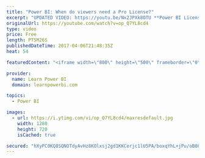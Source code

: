 ```yaml
---
title: "Power BI: When do viewers need a Pro License?"
excerpt: "UPDATED VIDEO: https://youtu.be/Nx2JPXk8OTU **Power BI Licensing was changed June 2017, click the Video Link above to watch the latest Update**  When you develop a report or dashboard that uses any Pro level feature (hourly refresh, on-prem refresh through Gateway, Groups/Workspaces...) do the viewers"
originalUrl: https://youtube.com/watch?v=op_Q7YL8cd4
type: video
price: Free
length: PT5M26S
publishedDateTime: 2017-04-06T21:48:35Z
heat: 54

featuredContent: "<iframe width=\"800\" height=\"500\" frameborder=\"0\" src=\"https://www.youtube.com/embed/op_Q7YL8cd4\" allow=\"accelerometer; autoplay; encrypted-media; gyroscope; picture-in-picture\" allowfullscreen></iframe>"

provider:
  name: Learn Power BI
  domain: learnpowerbi.com

topics:
  - Power BI

images:
  - url: https://i.ytimg.com/vi/op_Q7YL8cd4/maxresdefault.jpg
    width: 1280
    height: 720
    isCached: true

secured: "hXyPC0KQ8SQNOTdyAvHz8KOlxsj2gd1KKCerjc1lU5PA/boxqYhL+jPu/oB08TOeGGaDRcQLcU8b4SUtCFA6IhZHoD5lwQhfb00NO9FmWzjLev6tF3oHfXNvmrcmgXkeFgraDDBpvCsXQq7SA+sqGQjbrcjMeSJNXUUD3RXaHLiM5OVvAaSrBxWq4wD0ZwAq1B7A1jWWOHxSO2x08XCyf0L6ArJp4Pgair93dhoVT2wCw02YVWatlR4JDsQRCt8yEgSu1bBmuh7bSvJeew4BFmwFWh2N3+lJu0f4kCrhHGmORBHBNLk0eLc9lmRKqziFrMjqXZbEgwazgvvq67mqnum/aowfNxCm/HmLa2BvqU/6fVOp0poX/m9xDpMPgWFP0htjI6gIB1GbvbUQm5UbXtlUgGgIDlNbOTkly9W0vh8=;Bu2pzepFJcxzEZiBCzvv9Q=="
---
```


